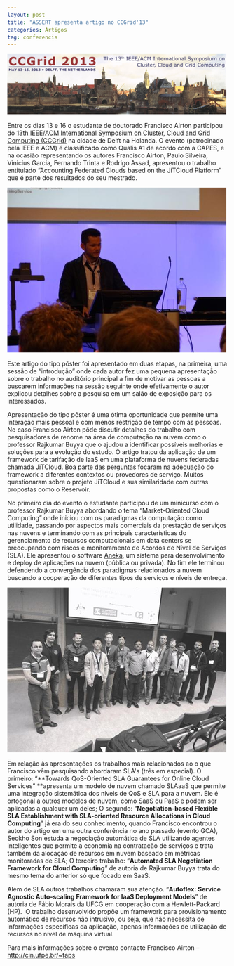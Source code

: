 ```yaml
---
layout: post
title: "ASSERT apresenta artigo no CCGrid'13"
categories: Artigos
tag: conferencia
---
```



![image](https://github.com/assertlab/assertlab.github.io/blob/master/_posts/2013-05-27-assert-apresenta-artigo-no-ccgrid13/figura1.png)

Entre os dias 13 e 16 o estudante de doutorado Francisco Airton participou do [13th IEEE/ACM International Symposium on Cluster, Cloud and Grid Computing (CCGrid)](http://www.pds.ewi.tudelft.nl/ccgrid2013)&nbsp;na cidade de Delft na Holanda. O evento&nbsp;(patrocinado pela IEEE e ACM)&nbsp;é classificado como Qualis A1 de acordo com a CAPES, e na ocasião representando os autores Francisco Airton, Paulo Silveira, Vinicius Garcia, Fernando Trinta e Rodrigo Assad, apresentou o trabalho entitulado “Accounting Federated Clouds based on the JiTCloud Platform” que é parte dos resultados do seu mestrado.

![image](https://github.com/assertlab/assertlab.github.io/blob/master/_posts/2013-05-27-assert-apresenta-artigo-no-ccgrid13/foto1.jpg)

Este artigo do tipo pôster foi apresentado em duas etapas, na primeira, uma sessão de “introdução” onde cada autor fez uma pequena apresentação sobre o trabalho no auditório principal a fim de motivar as pessoas a buscarem informações na sessão seguinte onde efetivamente o autor explicou detalhes sobre a pesquisa em um salão de exposição para os interessados.

Apresentação do tipo pôster é uma ótima oportunidade que permite uma interação mais pessoal e com menos restrição de tempo com as pessoas. No caso Francisco Airton pôde discutir detalhes do trabalho com pesquisadores de renome na área de computação na nuvem como o professor Rajkumar Buyya que o ajudou a identificar possíveis melhorias e soluções para a evolução do estudo. O artigo tratou da aplicação de um framework de tarifação de IaaS em uma plataforma de nuvens federadas chamada JiTCloud. Boa parte das perguntas focaram na adequação do framework a diferentes contextos ou provedores de serviço. Muitos questionaram sobre o projeto JiTCloud e sua similaridade com outras propostas como o Reservoir.

No primeiro dia do evento o estudante participou de um minicurso com o professor Rajkumar Buyya abordando o tema “Market-Oriented Cloud Computing” onde iniciou com os paradigmas da computação como utilidade, passando por aspectos mais comerciais da prestação de serviços nas nuvens e terminando com as principais características do gerenciamento de recursos computacionais em data centers se preocupando com riscos e monitoramento de Acordos de Nível de Serviços (SLA). Ele apresentou o software [Aneka](http://www.manjrasoft.com/products.html), um sistema para desenvolvimento e deploy de aplicações na nuvem (pública ou privada). No fim ele terminou defendendo a convergência dos paradigmas relacionados a nuvem buscando a cooperação de diferentes tipos de serviços e níveis de entrega.

![image](https://github.com/assertlab/assertlab.github.io/blob/master/_posts/2013-05-27-assert-apresenta-artigo-no-ccgrid13/foto2.jpg)

Em relação às apresentações os trabalhos mais relacionados ao o que Francisco vêm pesquisando abordaram SLA's (três em especial). O primeiro: “**Towards QoS-Oriented SLA Guarantees for Online Cloud Services” **apresenta um modelo de nuvem chamado SLAaaS que permite uma integração sistemática dos níveis de QoS e SLA para a nuvem. Ele é ortogonal a outros modelos de nuvem, como SaaS ou PaaS e podem ser aplicadas a qualquer um deles; O segundo: “**Negotiation-based Flexible SLA Establishment with SLA-oriented Resource Allocations in Cloud Computing**” já era do seu conhecimento, quando Francisco encontrou o autor do artigo em uma outra conferência no ano passado (evento GCA), Seokho Son estuda a negociação automática de SLA utilizando agentes inteligentes que permite a economia na contratação de serviços e trata também da alocação de recursos em nuvem baseado em métricas monitoradas de SLA; O terceiro trabalho: “**Automated SLA Negotiation Framework for Cloud Computing**” de autoria de Rajkumar Buyya trata do mesmo tema do anterior só que focado em SaaS.

Além de SLA outros trabalhos chamaram sua atenção. “**Autoflex: Service Agnostic Auto-scaling Framework for IaaS Deployment Models**” de autoria de Fábio Morais da UFCG em cooperação com a Hewlett-Packard (HP). &nbsp;O trabalho desenvolvido propõe um framework para provisionamento automático de recursos não intrusivo, ou seja, que não necessita de informações específicas da aplicação, apenas informações de utilização de recursos no nível de máquina virtual.&nbsp;

Para mais informações sobre o evento contacte&nbsp;Francisco Airton – http://cin.ufpe.br/~faps